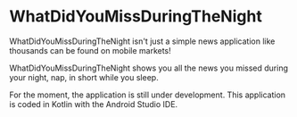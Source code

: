 # WhatDidYouMissDuringTheNight

WhatDidYouMissDuringTheNight isn't just a simple news application like thousands can be found on mobile markets!

WhatDidYouMissDuringTheNight shows you all the news you missed during your night, nap, in short while you sleep. 

For the moment, the application is still under development. This application is coded in Kotlin with the Android Studio IDE.

